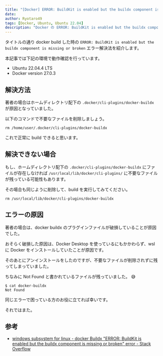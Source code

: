 ```yaml
---
title: "[Docker] ERROR: BuildKit is enabled but the buildx component is missing or broken エラーの解決方法"
date:
author: Ryotaro49
tags: [Docker, Ubuntu, Ubuntu 22.04]
description: "Docker の ERROR: BuildKit is enabled but the buildx component is missing or broken エラー解決法を紹介します。破損したファイルが残っていることが原因の場合があるため、そのファイルを削除することで対処します。"
---
```


タイトルの通り docker build した時の `ERROR: BuildKit is enabled but the buildx component is missing or broken` エラー解決法を紹介します。

本記事では下記の環境で動作確認を行っています。

- Ubuntu 22.04.4 LTS
- Docker version 27.0.3

## 解決方法

著者の場合はホームディレクトリ配下の `.docker/cli-plugins/docker-buildx` が原因となっていました。

以下のコマンドで不要なファイルを削除しましょう。

```bash:title=不要なファイルを削除
rm /home/user/.docker/cli-plugins/docker-buildx
```

これで正常に build できると思います。

## 解決できない場合

もし、ホームディレクトリ配下の `.docker/cli-plugins/docker-buildx` にファイルが存在しなければ `/usr/local/lib/docker/cli-plugins/` に不要なファイルが残っている可能性もあります。

その場合も同じように削除して、build を実行してみてください。

```bash:title=不要なファイルを削除
rm /usr/local/lib/docker/cli-plugins/docker-buildx
```

## エラーの原因

著者の場合は、docker buildx のプラグインファイルが破損していることが原因でした。

おそらく破損した原因は、Docker Desktop を使っているにもかかわらず、wsl に Docker をインストールしていたことが原因です。

そのあとにアンインストールをしたのですが、不要なファイルが削除されずに残ってしまっていました。

ちなみに Not Found と書かれているファイルが残っていました。 😅

```bash:title=/home/user/.docker/cli-plugins/docker-buildx
$ cat docker-buildx
Not Found
```

同じエラーで困っている方のお役に立てれば幸いです。

それではまた。

## 参考

- [windows subsystem for linux - docker Buildx "ERROR: BuildKit is enabled but the buildx component is missing or broken" error - Stack Overflow](https://stackoverflow.com/questions/75739545/docker-buildx-error-buildkit-is-enabled-but-the-buildx-component-is-missing-or)
